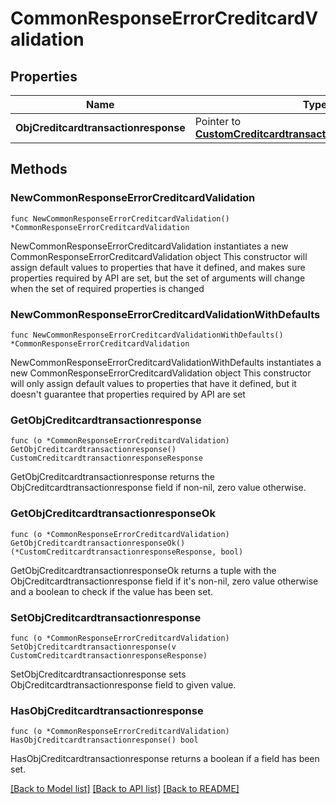 # CommonResponseErrorCreditcardValidation

## Properties

Name | Type | Description | Notes
------------ | ------------- | ------------- | -------------
**ObjCreditcardtransactionresponse** | Pointer to [**CustomCreditcardtransactionresponseResponse**](CustomCreditcardtransactionresponseResponse.md) |  | [optional] 

## Methods

### NewCommonResponseErrorCreditcardValidation

`func NewCommonResponseErrorCreditcardValidation() *CommonResponseErrorCreditcardValidation`

NewCommonResponseErrorCreditcardValidation instantiates a new CommonResponseErrorCreditcardValidation object
This constructor will assign default values to properties that have it defined,
and makes sure properties required by API are set, but the set of arguments
will change when the set of required properties is changed

### NewCommonResponseErrorCreditcardValidationWithDefaults

`func NewCommonResponseErrorCreditcardValidationWithDefaults() *CommonResponseErrorCreditcardValidation`

NewCommonResponseErrorCreditcardValidationWithDefaults instantiates a new CommonResponseErrorCreditcardValidation object
This constructor will only assign default values to properties that have it defined,
but it doesn't guarantee that properties required by API are set

### GetObjCreditcardtransactionresponse

`func (o *CommonResponseErrorCreditcardValidation) GetObjCreditcardtransactionresponse() CustomCreditcardtransactionresponseResponse`

GetObjCreditcardtransactionresponse returns the ObjCreditcardtransactionresponse field if non-nil, zero value otherwise.

### GetObjCreditcardtransactionresponseOk

`func (o *CommonResponseErrorCreditcardValidation) GetObjCreditcardtransactionresponseOk() (*CustomCreditcardtransactionresponseResponse, bool)`

GetObjCreditcardtransactionresponseOk returns a tuple with the ObjCreditcardtransactionresponse field if it's non-nil, zero value otherwise
and a boolean to check if the value has been set.

### SetObjCreditcardtransactionresponse

`func (o *CommonResponseErrorCreditcardValidation) SetObjCreditcardtransactionresponse(v CustomCreditcardtransactionresponseResponse)`

SetObjCreditcardtransactionresponse sets ObjCreditcardtransactionresponse field to given value.

### HasObjCreditcardtransactionresponse

`func (o *CommonResponseErrorCreditcardValidation) HasObjCreditcardtransactionresponse() bool`

HasObjCreditcardtransactionresponse returns a boolean if a field has been set.


[[Back to Model list]](../README.md#documentation-for-models) [[Back to API list]](../README.md#documentation-for-api-endpoints) [[Back to README]](../README.md)


